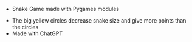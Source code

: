 - Snake Game made with Pygames modules
* The big yellow circles decrease snake size and give more points than the circles
* Made with ChatGPT

